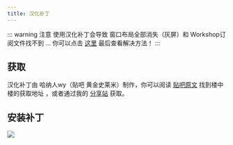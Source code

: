 ```yaml
---
title: 汉化补丁
---
```


::: warning 注意
使用汉化补丁会导致 窗口布局全部消失（灰屏）和 Workshop订阅文件找不到 ... 
你可以点击 [这里](https://sfm.soka.wang/guide/hanization-patch-bug.html) 最后查看解决方法！
:::

## 获取
汉化补丁由 哈纳人wy（贴吧 黄金史莱米）制作，你可以阅读 [贴吧原文](http://tieba.baidu.com/p/4347071082) 找到楼中楼的获取地址 ，或者通过我的 [分享站](http://files.soka.wang/?/Source%20Filmmaker/Patch/) 获取。

## 安装补丁
![](https://ae01.alicdn.com/kf/HTB1FBqhT7voK1RjSZFNq6AxMVXa8.jpg)